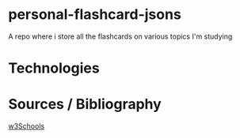 # personal-flashcard-jsons
A repo where i store all the flashcards on various topics I'm studying

# Technologies

# Sources / Bibliography

[w3Schools](https://www.w3schools.com/)

